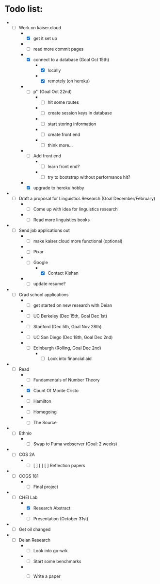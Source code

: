 # Todo list:

* - [ ] Work on kaiser.cloud
    * - [x] get it set up
    * - [ ] read more commit pages
    * - [x] connect to a database (Goal Oct 15th)
        * - [x] locally
        * - [x] remotely (on heroku)
    * - [ ] p'' (Goal Oct 22nd)
        * - [ ] hit some routes
        * - [ ] create session keys in database
        * - [ ] start storing information
        * - [ ] create front end
        * - [ ] think more... 
    * - [ ] Add front end
        * - [ ] learn front end?
        * - [ ] try to bootstrap without performance hit?
    * - [x] upgrade to heroku hobby
* - [ ] Draft a proposal for Linguistics Research (Goal December/February)
    * - [ ] Come up with idea for linguistics research
    * - [ ] Read more linguistics books
* - [ ] Send job applications out
    * - [ ] make kaiser.cloud more functional (optional)
    * - [ ] Pixar
    * - [ ] Google
        * - [x] Contact Kishan
    * - [ ] update resume?
* - [ ] Grad school applications
    * - [ ] get started on new research with Deian
    * - [ ] UC Berkeley (Dec 15th, Goal Dec 1st)
    * - [ ] Stanford (Dec 5th, Goal Nov 28th)
    * - [ ] UC San Diego (Dec 18th, Goal Dec 2nd)
    * - [ ] Edinburgh (Rolling, Goal Dec 2nd)
        * - [ ] Look into financial aid
* - [ ] Read
    * - [ ] Fundamentals of Number Theory
    * - [x] Count Of Monte Cristo
    * - [ ] Hamilton
    * - [ ] Homegoing
    * - [ ] The Source
* - [ ] Ethnio
    * - [ ] Swap to Puma webserver (Goal: 2 weeks)
* - [ ] CGS 2A
    * - [ ] [ ] [ ] [ ] Reflection papers
* - [ ] COGS 181
    * - [ ] Final project
* - [ ] CHEI Lab
    * - [x] Research Abstract
    * - [ ] Presentation (October 31st)
* - [ ] Get oil changed
* - [ ] Deian Research
    * - [ ] Look into go-wrk
    * - [ ] Start some benchmarks
    * - [ ] Write a paper


